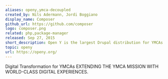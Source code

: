 ```yaml
---
aliases: openy,ymca-decoupled
created_by: Nils Adermann, Jordi Boggiano
display_name: Composer
github_url: https://github.com/composer
logo: composer.png
related: php,package-manager
released: Sep 27, 2015
short_description: Open Y is the largest Drupal distribution for YMCAs and other non profits.
topic: openy
url: https://openy.org/
---
```

Digital Transformation for YMCAs EXTENDING THE YMCA MISSION WITH WORLD-CLASS DIGITAL EXPERIENCES.
